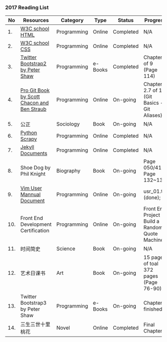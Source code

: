 ### 2017 Reading List
No | Resources | Category | Type | Status | Progress
--- | --- | --- | --- | --- | ---
1. | [W3C school HTML](http://www.w3school.com.cn/html/index.asp) | Programming | Online | Completed | N/A
2. | [W3C school CSS](http://www.w3school.com.cn/css/index.asp) | Programming | Online | Completed | N/A
3. | [Twitter Bootstrap2 by Peter Shaw](https://github.com/GeekrHub/Reading-List/blob/master/ABC2.pdf) | Programming | e-Books | Completed | Chapter 9 of 9 (Page 114)
4. | [Pro Git Book by Scott Chacon and Ben Straub](https://git-scm.com/book/en/v2) | Programming | Online | On-going | Chapter 2.7 of 10 (Git Basics - Git Aliases)
5. | 公正 | Sociology | Book | On-going | N/A
6. | [Python Scrapy](https://doc.scrapy.org/en/1.3/) | Programming | Online | Completed | N/A
7. | [Jekyll Documents](http://jekyll.com.cn/docs/home/) | Programming | Online | Completed | N/A
8. | Shoe Dog by Phil Knight | Biography | Book | On-going | Page 050/416 Page 132~136
9. | [Vim User Mannual Document](http://vimhelp.appspot.com/usr_toc.txt.html) | Programming | Online | On-going | usr_01.txt (done); 
10. | Front End Development Certification | Programming | Online | On-going | Front End Project - Build a Random Quote Machine
11. | 时间简史 | Science | Book | On-going | N/A
12. | 艺术日课书 | Art | Book | On-going | 15 pages of toal 372 pages (Page 76-90)
13. | Twitter Bootstrap3 by Peter Shaw | Programming | e-Books | On-going | Chapter 1 finished
14. | 三生三世十里桃花 | Novel | Online | Completed | Final Chapter
